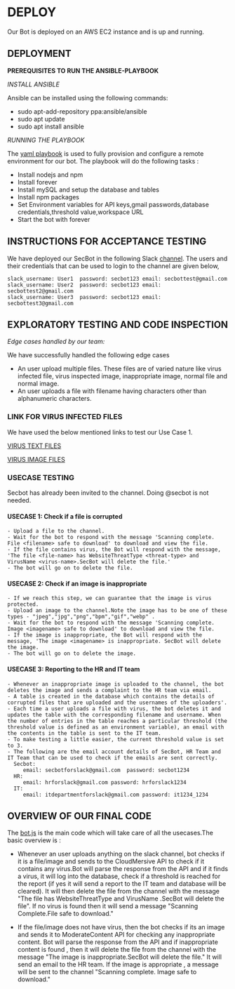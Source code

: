 # DEPLOY

Our Bot is deployed on an AWS EC2 instance and is up and running.

## DEPLOYMENT

**PREREQUISITES TO RUN THE ANSIBLE-PLAYBOOK**

*INSTALL ANSIBLE*

Ansible can be installed using the following commands:
- sudo apt-add-repository ppa:ansible/ansible
- sudo apt update
- sudo apt install ansible

*RUNNING THE PLAYBOOK*

The [yaml playbook](https://github.ncsu.edu/csc510-fall2019/CSC510-8/blob/master/Milestone4/INITIAL_CONFIGURATION.yml) is used to fully provision and configure a remote environment for our bot. The playbook will do the following tasks :
- Install nodejs and npm
- Install forever
- Install mySQL and setup the database and tables
- Install npm packages
- Set Environment variables for API keys,gmail passwords,database credentials,threshold value,workspace URL
- Start the bot with forever


## INSTRUCTIONS FOR ACCEPTANCE TESTING
We have deployed our SecBot in the following Slack [channel](https://thencsu.slack.com). The users and their credentials that can be used to login to the channel are given below,

```
slack_username: User1  password: secbot123 email: secbottest@gmail.com 
slack_username: User2  password: secbot123 email: secbottest2@gmail.com 
slack_username: User3  password: secbot123 email: secbottest3@gmail.com 
```

## EXPLORATORY TESTING AND CODE INSPECTION

*Edge cases handled by our team:*

We have successfully handled the following edge cases 
- An user upload multiple files. These files are of varied nature like virus infected file, virus inspected image, inappropriate image, normal file and normal image. 
- An user uploads a file with filename having characters other than alphanumeric characters.

### LINK FOR VIRUS INFECTED FILES ###
We have used the below mentioned links to test our Use Case 1.

[VIRUS TEXT FILES](https://www.eicar.org/?page_id=3950)

[VIRUS IMAGE FILES](https://github.com/fuzzdb-project/fuzzdb/blob/master/attack/file-upload/malicious-images/POC_phpinfo-metadata.jpg)

### USECASE TESTING
Secbot has already been invited to the channel. Doing @secbot is not needed.

#### USECASE 1: Check if a file is corrupted
```
- Upload a file to the channel. 
- Wait for the bot to respond with the message 'Scanning complete. File <filename> safe to download' to download and view the file. 
- If the file contains virus, the Bot will respond with the message, 'The file <file-name> has WebsiteThreatType <threat-type> and VirusName <virus-name>.SecBot will delete the file.' 
- The bot will go on to delete the file.
```
  
#### USECASE 2: Check if an image is inappropriate
```
- If we reach this step, we can guarantee that the image is virus protected.
- Upload an image to the channel.Note the image has to be one of these types - "jpeg","jpg","png","bpm","gif","webp" .
- Wait for the bot to respond with the message 'Scanning complete. Image <imagename> safe to download' to download and view the file. 
- If the image is inappropriate, the Bot will respond with the message, 'The image <imagename> is inappropriate. SecBot will delete the image. 
- The bot will go on to delete the image.
```

#### USECASE 3: Reporting to the HR and IT team
```
- Whenever an inappropriate image is uploaded to the channel, the bot deletes the image and sends a complaint to the HR team via email. 
- A table is created in the database which contains the details of corrupted files that are uploaded and the usernames of the uploaders'. 
- Each time a user uploads a file with virus, the bot deletes it and updates the table with the corresponding filename and username. When the number of entries in the table reaches a particular threshold (the threshold value is defined as an environment variable), an email with the contents in the table is sent to the IT team. 
- To make testing a little easier, the current threshold value is set to 3. 
- The following are the email account details of SecBot, HR Team and IT Team that can be used to check if the emails are sent correctly.
  Secbot:
     email: secbotforslack@gmail.com  password: secbot1234
  HR:
     email: hrforslack@gmail.com password: hrforslack1234
  IT:
     email: itdepartmentforslack@gmail.com password: it1234_1234
 ```

## OVERVIEW OF OUR FINAL CODE
The [bot.js](https://github.ncsu.edu/csc510-fall2019/CSC510-8/blob/master/Milestone4/bot.js) is the main code which will take care of all the usecases.The basic overview is :

- Whenever an user uploads anything on the slack channel, bot checks if it is a file/image and sends to the CloudMersive API to check if it contains any virus.Bot will parse the response from the API and if it finds a virus, it will log into the database, check if a threshold is reached for the report (if yes it will send a report to the IT team and database will be cleared). It will then delete the file from the channel with the message "The file <file-name> has WebsiteThreatType <threat-type> and VirusName <virus-name>.SecBot will delete the file". If no virus is found then it will send a message "Scanning Complete.File <file-name> safe to download."
  
- If the file/image does not have virus, then the bot checks if its an image and sends it to ModerateContent API for checking any inappropriate content. Bot will parse the response from the API and if inappropriate content is found , then it will delete the file from the channel with the message "The image <image-name> is inappropriate.SecBot will delete the file." It will send an email to the HR team. If the image is appropriate , a message will be sent to the channel "Scanning complete. Image <image-name> safe to download."
